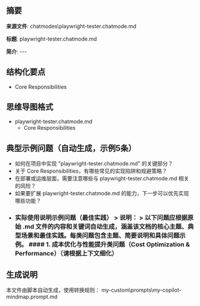 ## 摘要

**来源文件**: chatmodes\playwright-tester.chatmode.md

**标题**: playwright-tester.chatmode.md

**简介**: ---

## 结构化要点

- Core Responsibilities

## 思维导图格式

- playwright-tester.chatmode.md
  - Core Responsibilities

## 典型示例问题（自动生成，示例5条）

- 如何在项目中实现 "playwright-tester.chatmode.md" 的关键部分？
- 关于 Core Responsibilities，有哪些常见的实现陷阱和规避策略？
- 在部署或运维层面，需要注意哪些与 playwright-tester.chatmode.md 相关的风险？
- 如果要扩展 playwright-tester.chatmode.md 的能力，下一步可以优先实现哪些功能？
- ### 实际使用说明示例问题（最佳实践）  > **说明：** > 以下问题应根据原始 .md 文件的内容和关键词自动生成，涵盖该文档的核心主题、典型场景和最佳实践。每类问题包含主题、简要说明和具体问题示例。  #### 1. 成本优化与性能提升类问题（Cost Optimization & Performance）（请根据上下文细化）

## 生成说明

本文件由脚本自动生成，使用转换规则： my-custom\prompts\my-copilot-mindmap.prompt.md

